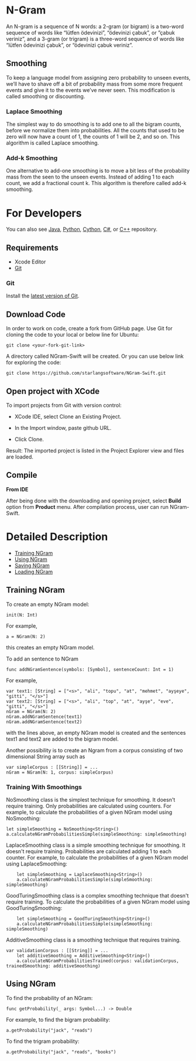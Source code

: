 N-Gram
============

An N-gram is a sequence of N words: a 2-gram (or bigram) is a two-word sequence of words like “lütfen ödevinizi”, “ödevinizi çabuk”, or ”çabuk veriniz”, and a 3-gram (or trigram) is a three-word sequence of words like “lütfen ödevinizi çabuk”, or “ödevinizi çabuk veriniz”.

## Smoothing

To keep a language model from assigning zero probability to unseen events, we’ll have to shave off a bit of probability mass from some more frequent events and give it to the events we’ve never seen. This modification is called smoothing or discounting.

### Laplace Smoothing

The simplest way to do smoothing is to add one to all the bigram counts, before we normalize them into probabilities. All the counts that used to be zero will now have a count of 1, the counts of 1 will be 2, and so on. This algorithm is called Laplace smoothing.

### Add-k Smoothing

One alternative to add-one smoothing is to move a bit less of the probability mass from the seen to the unseen events. Instead of adding 1 to each count, we add a fractional count k. This algorithm is therefore called add-k smoothing.

For Developers
============
You can also see [Java](https://github.com/starlangsoftware/NGram), [Python](https://github.com/starlangsoftware/NGram-Py), [Cython](https://github.com/starlangsoftware/NGram-Cy), [C#](https://github.com/starlangsoftware/NGram-CS), or [C++](https://github.com/starlangsoftware/NGram-CPP) repository.

## Requirements

* Xcode Editor
* [Git](#git)

### Git

Install the [latest version of Git](https://git-scm.com/book/en/v2/Getting-Started-Installing-Git).

## Download Code

In order to work on code, create a fork from GitHub page. 
Use Git for cloning the code to your local or below line for Ubuntu:

	git clone <your-fork-git-link>

A directory called NGram-Swift will be created. Or you can use below link for exploring the code:

	git clone https://github.com/starlangsoftware/NGram-Swift.git

## Open project with XCode

To import projects from Git with version control:

* XCode IDE, select Clone an Existing Project.

* In the Import window, paste github URL.

* Click Clone.

Result: The imported project is listed in the Project Explorer view and files are loaded.


## Compile

**From IDE**

After being done with the downloading and opening project, select **Build** option from **Product** menu. After compilation process, user can run NGram-Swift.

Detailed Description
============

+ [Training NGram](#training-ngram)
+ [Using NGram](#using-ngram)
+ [Saving NGram](#saving-ngram)
+ [Loading NGram](#loading-ngram)

## Training NGram
     
To create an empty NGram model:

	init(N: Int)

For example,

	a = NGram(N: 2)

this creates an empty NGram model.

To add an sentence to NGram

	func addNGramSentence(symbols: [Symbol], sentenceCount: Int = 1)

For example,

	var text1: [String] = ["<s>", "ali", "topu", "at", "mehmet", "ayşeye", "gitti", "</s>"]
	var text2: [String] = ["<s>", "ali", "top", "at", "ayşe", "eve", "gitti", "</s>"]
	nGram = NGram(N: 2)
	nGram.addNGramSentence(text1)
	nGram.addNGramSentence(text2)

with the lines above, an empty NGram model is created and the sentences text1 and text2 are
added to the bigram model.

Another possibility is to create an Ngram from a corpus consisting of two dimensional String array such as

	var simpleCorpus : [[String]] = ...
	nGram = NGram(N: 1, corpus: simpleCorpus)

### Training With Smoothings

NoSmoothing class is the simplest technique for smoothing. It doesn't require training.
Only probabilities are calculated using counters. For example, to calculate the probabilities
of a given NGram model using NoSmoothing:

	let simpleSmoothing = NoSmoothing<String>()
	a.calculateNGramProbabilitiesSimple(simpleSmoothing: simpleSmoothing)

LaplaceSmoothing class is a simple smoothing technique for smoothing. It doesn't require
training. Probabilities are calculated adding 1 to each counter. For example, to calculate
the probabilities of a given NGram model using LaplaceSmoothing:

        let simpleSmoothing = LaplaceSmoothing<String>()
        a.calculateNGramProbabilitiesSimple(simpleSmoothing: simpleSmoothing)

GoodTuringSmoothing class is a complex smoothing technique that doesn't require training.
To calculate the probabilities of a given NGram model using GoodTuringSmoothing:

        let simpleSmoothing = GoodTuringSmoothing<String>()
        a.calculateNGramProbabilitiesSimple(simpleSmoothing: simpleSmoothing)

AdditiveSmoothing class is a smoothing technique that requires training.

	var validationCorpus : [[String]] = ...
        let additiveSmoothing = AdditiveSmoothing<String>()
        a.calculateNGramProbabilitiesTrained(corpus: validationCorpus, trainedSmoothing: additiveSmoothing)

## Using NGram

To find the probability of an NGram:

	func getProbability(_ args: Symbol...) -> Double

For example, to find the bigram probability:

	a.getProbability("jack", "reads")

To find the trigram probability:

	a.getProbability("jack", "reads", "books")
